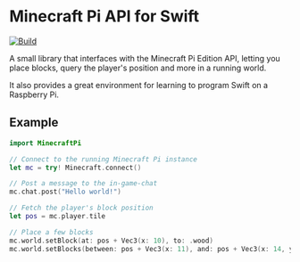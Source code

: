 # Minecraft Pi API for Swift

[![Build](https://github.com/fwcd/swift-minecraft-pi/actions/workflows/linux.yml/badge.svg)](https://github.com/fwcd/swift-minecraft-pi/actions/workflows/linux.yml)

A small library that interfaces with the Minecraft Pi Edition API, letting you place blocks, query the player's position and more in a running world.

It also provides a great environment for learning to program Swift on a Raspberry Pi.

## Example

```swift
import MinecraftPi

// Connect to the running Minecraft Pi instance
let mc = try! Minecraft.connect()

// Post a message to the in-game-chat
mc.chat.post("Hello world!")

// Fetch the player's block position
let pos = mc.player.tile

// Place a few blocks
mc.world.setBlock(at: pos + Vec3(x: 10), to: .wood)
mc.world.setBlocks(between: pos + Vec3(x: 11), and: pos + Vec3(x: 14, y: 1), to: .glass)
```
